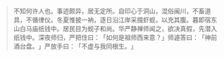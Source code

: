 
> 不知何许人也。事迹颇异，居无定所。自印心于洞山，混俗闽川，不畜道具，不循律仪。冬夏惟披一衲，逐日沿江岸采掇虾蚬，以充其腹。暮即宿东山白马庙纸钱中。居民目为蚬子和尚。华严静禅师闻之，欲决真假，先潜入纸钱中。深夜师归，严把住曰：​「如何是祖师西来意？​」师遽答曰：​「神前酒台盘。​」严放手曰：​「不虚与我同根生。​」
